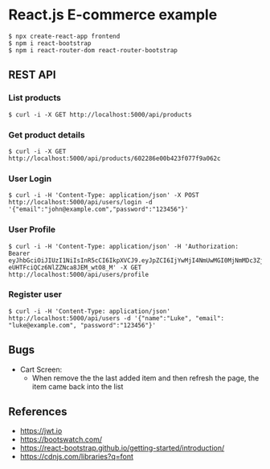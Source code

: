 # React.js E-commerce example

```shell
$ npx create-react-app frontend
$ npm i react-bootstrap
$ npm i react-router-dom react-router-bootstrap
```

## REST API

### List products

```shell
$ curl -i -X GET http://localhost:5000/api/products
```

### Get product details

```shell
$ curl -i -X GET http://localhost:5000/api/products/602286e00b423f077f9a062c
```

### User Login

```shell
$ curl -i -H 'Content-Type: application/json' -X POST http://localhost:5000/api/users/login -d '{"email":"john@example.com","password":"123456"}'
```

### User Profile

```shell
$ curl -i -H 'Content-Type: application/json' -H 'Authorization: Bearer eyJhbGciOiJIUzI1NiIsInR5cCI6IkpXVCJ9.eyJpZCI6IjYwMjI4NmUwMGI0MjNmMDc3ZjlhMDYyNiIsImlhdCI6MTYxMzAxODQ2MCwiZXhwIjoxNjE1NjEwNDYwfQ.RuHxDw5yS7XXI-eUHTFciQCz6NlZZNca8JEM_wtO8_M' -X GET http://localhost:5000/api/users/profile
```

### Register user

```shell
$ curl -i -H 'Content-Type: application/json' http://localhost:5000/api/users -d '{"name":"Luke", "email": "luke@example.com", "password":"123456"}'
```
## Bugs

- Cart Screen:
    - When remove the the last added item and then refresh the page, the item came back into the list

## References

- https://jwt.io
- https://bootswatch.com/
- https://react-bootstrap.github.io/getting-started/introduction/
- https://cdnjs.com/libraries?q=font
